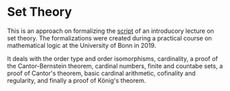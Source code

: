 # Set Theory

This is an approach on formalizing the
[script](http://www.math.uni-bonn.de/ag/logik/teaching/2018WS/set_theory/current_scriptum.pdf) of an
introducory lecture on set theory. The formalizations were created during a practical course on
mathematical logic at the University of Bonn in 2019.

It deals with the order type and order isomorphisms, cardinality, a proof of the Cantor-Bernstein
theorem, cardinal numbers, finite and countabe sets, a proof of Cantor's theorem, basic cardinal
arithmetic, cofinality and regularity, and finally a proof of König's theorem.

